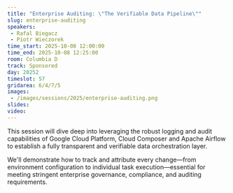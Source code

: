 ```yaml
---
title: "Enterprise Auditing: \"The Verifiable Data Pipeline\""
slug: enterprise-auditing
speakers:
 - Rafal Biegacz
 - Piotr Wieczorek
time_start: 2025-10-08 12:00:00
time_end: 2025-10-08 12:25:00
room: Columbia D
track: Sponsored
day: 20252
timeslot: 57
gridarea: 6/4/7/5
images:
 - /images/sessions/2025/enterprise-auditing.png
slides:
video:
---
```


This session will dive deep into leveraging the robust logging and audit capabilities of Google Cloud Platform, Cloud Composer and Apache Airflow to establish a fully transparent and verifiable data orchestration layer.

We'll demonstrate how to track and attribute every change—from environment configuration to individual task execution—essential for meeting stringent enterprise governance, compliance, and auditing requirements.